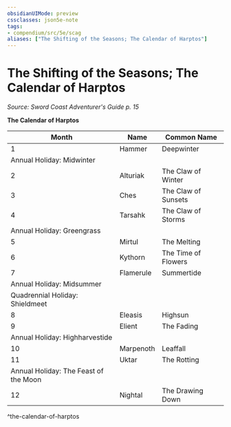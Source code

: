 ```yaml
---
obsidianUIMode: preview
cssclasses: json5e-note
tags:
- compendium/src/5e/scag
aliases: ["The Shifting of the Seasons; The Calendar of Harptos"]
---
```

# The Shifting of the Seasons; The Calendar of Harptos
*Source: Sword Coast Adventurer's Guide p. 15* 

**The Calendar of Harptos**

| Month | Name | Common Name |
|-------|------|-------------|
| 1 | Hammer | Deepwinter |
| Annual Holiday: Midwinter |  |  |
| 2 | Alturiak | The Claw of Winter |
| 3 | Ches | The Claw of Sunsets |
| 4 | Tarsahk | The Claw of Storms |
| Annual Holiday: Greengrass |  |  |
| 5 | Mirtul | The Melting |
| 6 | Kythorn | The Time of Flowers |
| 7 | Flamerule | Summertide |
| Annual Holiday: Midsummer |  |  |
| Quadrennial Holiday: Shieldmeet |  |  |
| 8 | Eleasis | Highsun |
| 9 | Elient | The Fading |
| Annual Holiday: Highharvestide |  |  |
| 10 | Marpenoth | Leaffall |
| 11 | Uktar | The Rotting |
| Annual Holiday: The Feast of the Moon |  |  |
| 12 | Nightal | The Drawing Down |
^the-calendar-of-harptos